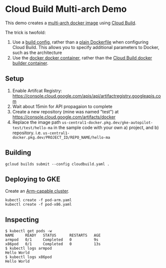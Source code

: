 # Cloud Build Multi-arch Demo

This demo creates a [multi-arch docker image](https://docs.docker.com/desktop/multi-arch/) using 
[Cloud Build](https://cloud.google.com/build/).

The trick is twofold:
1. Use a [build config](https://cloud.google.com/build/docs/building/build-containers#use-buildconfig), rather than a 
   [plain Dockerfile](https://cloud.google.com/build/docs/building/build-containers#use-dockerfile) 
   when configuring Cloud Build. This allows you to specify additional parameters to Docker, such as the architecture
2. Use the [docker docker container](https://hub.docker.com/_/docker), rather than the 
   [Cloud Build docker builder container](https://github.com/GoogleCloudPlatform/cloud-builders/tree/master/docker).

## Setup

1. Enable Artifcat Registry: https://console.cloud.google.com/apis/api/artifactregistry.googleapis.com
2. Wait about 15min for API propagaion to complete
3. Create a new repository (mine was named "test") at https://console.cloud.google.com/artifacts/docker
4. Replace the image path `us-central1-docker.pkg.dev/gke-autopilot-test/test/hello-ma` in the sample code with your own a) project, and b) repository.
   i.e. `us-central1-docker.pkg.dev/PROJECT_ID/REPO_NAME/hello-ma`

## Building

```
gcloud builds submit --config cloudbuild.yaml .
```

## Deploying to GKE

Create an [Arm-capable cluster](https://wdenniss.com/arm-on-autopilot).

```
kubectl create -f pod-arm.yaml
kubectl create -f pod-x86.yaml
```

## Inspecting

```
$ kubectl get pods -w
NAME     READY   STATUS      RESTARTS   AGE
armpod   0/1     Completed   0          9s
x86pod   0/1     Completed   0          13s
$ kubectl logs armpod
Hello World
$ kubectl logs x86pod
Hello World
```
